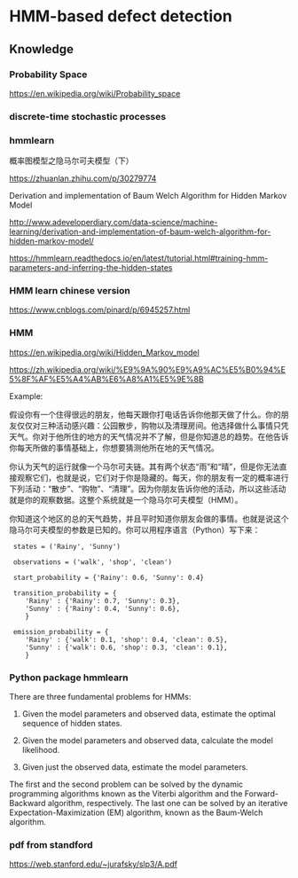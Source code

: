 # HMM-based defect detection

## Knowledge

### Probability Space
https://en.wikipedia.org/wiki/Probability_space

### discrete-time stochastic processes

### hmmlearn

概率图模型之隐马尔可夫模型（下）

https://zhuanlan.zhihu.com/p/30279774

Derivation and implementation of Baum Welch Algorithm for Hidden Markov Model

http://www.adeveloperdiary.com/data-science/machine-learning/derivation-and-implementation-of-baum-welch-algorithm-for-hidden-markov-model/

https://hmmlearn.readthedocs.io/en/latest/tutorial.html#training-hmm-parameters-and-inferring-the-hidden-states

### HMM learn chinese version

https://www.cnblogs.com/pinard/p/6945257.html

### HMM

https://en.wikipedia.org/wiki/Hidden_Markov_model

https://zh.wikipedia.org/wiki/%E9%9A%90%E9%A9%AC%E5%B0%94%E5%8F%AF%E5%A4%AB%E6%A8%A1%E5%9E%8B

Example: 

假设你有一个住得很远的朋友，他每天跟你打电话告诉你他那天做了什么。你的朋友仅仅对三种活动感兴趣：公园散步，购物以及清理房间。他选择做什么事情只凭天气。你对于他所住的地方的天气情况并不了解，但是你知道总的趋势。在他告诉你每天所做的事情基础上，你想要猜测他所在地的天气情况。

你认为天气的运行就像一个马尔可夫链。其有两个状态“雨”和“晴”，但是你无法直接观察它们，也就是说，它们对于你是隐藏的。每天，你的朋友有一定的概率进行下列活动：“散步”、“购物”、“清理”。因为你朋友告诉你他的活动，所以这些活动就是你的观察数据。这整个系统就是一个隐马尔可夫模型（HMM）。

你知道这个地区的总的天气趋势，并且平时知道你朋友会做的事情。也就是说这个隐马尔可夫模型的参数是已知的。你可以用程序语言（Python）写下来：
~~~
 states = ('Rainy', 'Sunny')
 
 observations = ('walk', 'shop', 'clean')
 
 start_probability = {'Rainy': 0.6, 'Sunny': 0.4}
 
 transition_probability = {
    'Rainy' : {'Rainy': 0.7, 'Sunny': 0.3},
    'Sunny' : {'Rainy': 0.4, 'Sunny': 0.6},
    }
 
 emission_probability = {
    'Rainy' : {'walk': 0.1, 'shop': 0.4, 'clean': 0.5},
    'Sunny' : {'walk': 0.6, 'shop': 0.3, 'clean': 0.1},
    }
~~~

### Python package hmmlearn

There are three fundamental problems for HMMs:

1. Given the model parameters and observed data, estimate the optimal sequence of hidden states.

2. Given the model parameters and observed data, calculate the model likelihood.

3. Given just the observed data, estimate the model parameters.

The first and the second problem can be solved by the dynamic programming algorithms known as the Viterbi algorithm and the Forward-Backward algorithm, respectively. The last one can be solved by an iterative Expectation-Maximization (EM) algorithm, known as the Baum-Welch algorithm.

### pdf from standford

https://web.stanford.edu/~jurafsky/slp3/A.pdf
